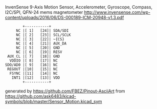 InvenSense 9-Axis Motion Sensor, Accelerometer, Gyroscope, Compass, I2C/SPI, QFN-24
mems magnetometer
http://www.invensense.com/wp-content/uploads/2016/06/DS-000189-ICM-20948-v1.3.pdf


	        +-----------+
	     NC |[ 1]   [24]| SDA/SDI
	     NC |[ 2]   [23]| SCL/SCLK
	     NC |[ 3]   [22]| ~{CS}
	     NC |[ 4]   [21]| AUX_DA
	     NC |[ 5]   [20]| GND
	     NC |[ 6]   [19]| RESV
	 AUX_CL |[ 7]   [18]| GND
	  VDDIO |[ 8]   [17]| NC
	SDO/AD0 |[ 9]   [16]| NC
	 REGOUT |[10]   [15]| NC
	  FSYNC |[11]   [14]| NC
	   INT1 |[12]   [13]| VDD
	        +-----------+


generated by https://github.com/FBEZ/Pinout-AsciiArt from https://github.com/ask6483/kicad-symbols/blob/master/Sensor_Motion.kicad_sym